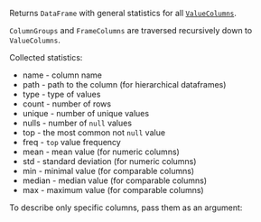 [//]: # (title: describe)

<!---IMPORT org.jetbrains.kotlinx.dataframe.samples.api.Access-->

Returns `DataFrame` with general statistics for all [`ValueColumns`](DataColumn.md#valuecolumn).

`ColumnGroups` and `FrameColumns` are traversed recursively down to `ValueColumns`.

Collected statistics:
* name - column name
* path - path to the column (for hierarchical dataframes)
* type - type of values
* count - number of rows
* unique - number of unique values
* nulls - number of `null` values
* top - the most common not `null` value
* freq - `top` value frequency
* mean - mean value (for numeric columns)
* std - standard deviation (for numeric columns)
* min - minimal value (for comparable columns)
* median - median value (for comparable columns)
* max - maximum value (for comparable columns)

<!---FUN describe-->

To describe only specific columns, pass them as an argument:

<!---FUN describeColumns-->
